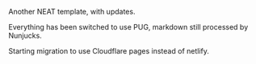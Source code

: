 Another NEAT template, with updates.

Everything has been switched to use PUG, markdown still processed by Nunjucks.

Starting migration to use Cloudflare pages instead of netlify.
